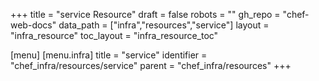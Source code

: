 +++
title = "service Resource"
draft = false
robots = ""
gh_repo = "chef-web-docs"
data_path = ["infra","resources","service"]
layout = "infra_resource"
toc_layout = "infra_resource_toc"

[menu]
  [menu.infra]
    title = "service"
    identifier = "chef_infra/resources/service"
    parent = "chef_infra/resources"
+++

<!-- The contents of this page are automatically generated from the service.yaml file in the data/infra/resources directory. -->
<!-- To suggest a change, edit the https://github.com/chef/chef/blob/main/lib/chef/resource/service.rb file and submit a pull request to the https://github.com/chef/chef repository. -->
<!-- markdownlint-disable-file -->
